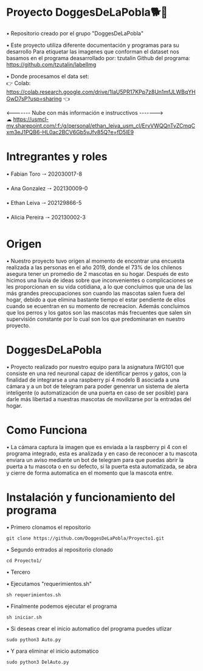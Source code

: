 # Proyecto DoggesDeLaPobla🐕🦴
• Repositorio creado por el grupo "DoggesDeLaPobla"<br>

• Este proyecto utiliza diferente documentación y programas para su desarrollo 
Para etiquetar las imagenes que conforman el dataset nos basamos en el programa deasarrollado por: tzutalin
Github del programa: https://github.com/tzutalin/labelImg

• Donde procesamos el data set:<br>
  👉 Colab: https://colab.research.google.com/drive/1IaU5PR17KPp7z8Un1mfJLWBqYHGwD7sP?usp=sharing 👈
  
<------- Nube con más información e instrucctivos -------><br>
☁ https://usmcl-my.sharepoint.com/:f:/g/personal/ethan_leiva_usm_cl/ErvVWQQnTvZCmqCxm3eJ1PQB6-HL0ac2BCV6Gb5vJfv85Q?e=fD5lE9
  
# Intregrantes y roles


• Fabian Toro    🠒 202030017-8

• Ana Gonzalez   🠒 202130009-0

• Ethan Leiva    🠒 202129866-5

• Alicia Pereira 🠒 202130002-3



# Origen

• Nuestro proyecto tuvo origen al momento de encontrar una encuesta realizada a las personas en el año 2019, donde el 73% de los chilenos asegura tener un promedio de 2 mascotas en su hogar. Después de esto hicimos una lluvia de ideas sobre que inconvenientes o complicaciones se les proporcionan en su vida cotidiana, a lo que concluimos que una de las más grandes preocupaciones son cuando las mascotas salen fuera del hogar, debido a que elimina bastante tiempo el estar pendiente de ellos cuando se ecuentran en su momento de recreacion. Además concluimos que los perros y los gatos son las mascotas más frecuentes que salen sin supervisión constante por lo cual son los que predominaran en nuestro proyecto. 

# DoggesDeLaPobla

• Proyecto realizado por nuestro equipo para la asignatura IWG101 que consiste en una red neuronal capaz de identificar perros y gatos, con la finalidad de integrarse a una raspberry pi 4 modelo B asociada a una cámara y a un bot de telegram para poder genenrar un sistema de alerta inteligente (o automatización de una puerta en caso de ser posible) para darle más libertad a nuestras mascotas de movilizarse por la entradas del hogar. 

# Como Funciona 

• La cámara captura la imagen que es enviada a la raspberry pi 4 con el programa integrado, esta es analizada y en caso de reconocer a tu mascota enviara un aviso mediante un bot de telegram para que puedas abrir la puerta a tu mascota o en su defecto, si la puerta esta automatizada, se abra y cierre de forma automatica en el momento que la mascota entre. 

# Instalación y funcionamiento del programa

• Primero clonamos el repositorio
```
git clone https://github.com/DoggesDeLaPobla/Proyecto1.git
```

• Segundo entrados al repositorio clonado
```
cd Proyecto1/
```
• Tercero

• Ejecutamos "requerimientos.sh"
```
sh requerimientos.sh
```
• Finalmente podemos ejecutar el programa
```
sh iniciar.sh
```
• Si deseas crear el inicio automatico del programa puedes utlizar
```
sudo python3 Auto.py
```
• Y para eliminar el inicio automatico
```
sudo python3 DelAuto.py
```
